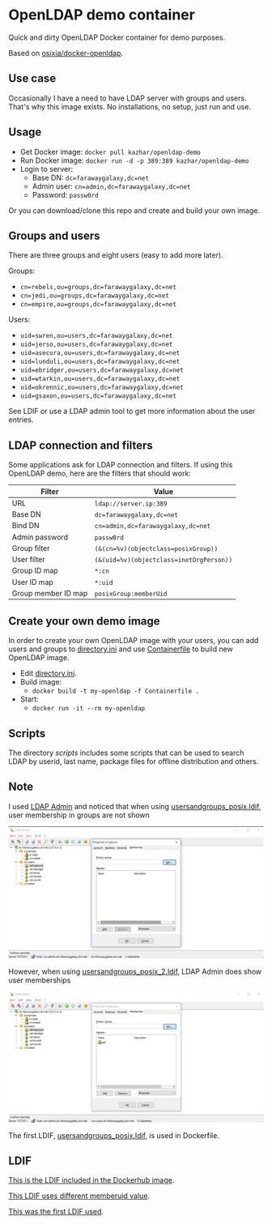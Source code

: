 # OpenLDAP demo container

Quick and dirty OpenLDAP Docker container for demo purposes.

Based on [osixia/docker-openldap](https://github.com/osixia/docker-openldap).

## Use case

Occasionally I have a need to have LDAP server with groups and users. That's why this image exists. No installations, no setup, just run and use.

## Usage

- Get Docker image: ```docker pull kazhar/openldap-demo```
- Run Docker image: ```docker run -d -p 389:389 kazhar/openldap-demo```
- Login to server:
  - Base DN: ```dc=farawaygalaxy,dc=net```
  - Admin user: ```cn=admin,dc=farawaygalaxy,dc=net```
  - Password: ```passw0rd```

Or you can download/clone this repo and create and build your own image.

## Groups and users

There are three groups and eight users (easy to add more later).

Groups:

- ```cn=rebels,ou=groups,dc=farawaygalaxy,dc=net```
- ```cn=jedi,ou=groups,dc=farawaygalaxy,dc=net```
- ```cn=empire,ou=groups,dc=farawaygalaxy,dc=net```

Users:

- ```uid=swren,ou=users,dc=farawaygalaxy,dc=net```
- ```uid=jerso,ou=users,dc=farawaygalaxy,dc=net```
- ```uid=asecura,ou=users,dc=farawaygalaxy,dc=net```
- ```uid=lunduli,ou=users,dc=farawaygalaxy,dc=net```
- ```uid=ebridger,ou=users,dc=farawaygalaxy,dc=net```
- ```uid=wtarkin,ou=users,dc=farawaygalaxy,dc=net```
- ```uid=okrennic,ou=users,dc=farawaygalaxy,dc=net```
- ```uid=gsaxon,ou=users,dc=farawaygalaxy,dc=net```

See LDIF or use a LDAP admin tool to get more information about the user entries.

## LDAP connection and filters

Some applications ask for LDAP connection and filters. If using this OpenLDAP demo, here are the filters that should work:

| Filter        | Value        |
| ------------- |------------- |
| URL           | ```ldap://server.ip:389``` |
| Base DN       | ```dc=farawaygalaxy,dc=net``` |
| Bind DN | ```cn=admin,dc=farawaygalaxy,dc=net``` |
| Admin password | ```passw0rd``` |
| Group filter   | ```(&(cn=%v)(objectclass=posixGroup))``` |
| User filter   | ```(&(uid=%v)(objectclass=inetOrgPerson))``` |
| Group ID map   | ```*:cn``` |
| User ID map   | ```*:uid``` |
| Group member ID map   | ```posixGroup:memberUid``` |

## Create your own demo image

In order to create your own OpenLDAP image with your users, you can add users and groups to [directory.ini](directory.ini) and use [Containerfile](Containerfile) to build new OpenLDAP image.

- Edit [directory.ini](directory.ini).
- Build image:
  - `docker build -t my-openldap -f Containerfile .`
- Start:
  - `docker run -it --rm my-openldap`

## Scripts

The directory *scripts* includes some scripts that can be used to search LDAP by userid, last name, package files for offline distribution and others.

## Note

I used [LDAP Admin](http://www.ldapadmin.org/) and noticed that when using [usersandgroups_posix.ldif](ldif/usersandgroups_posix.ldif), user membership in groups are not shown

![groups_invisble](images/group_invisible.png)

However, when using [usersandgroups_posix_2.ldif](ldif/usersandgroups_posix.ldif), LDAP Admin does show user memberships

![groups_visble](images/group_visible.png)

The first LDIF, [usersandgroups_posix.ldif](ldif/usersandgroups_posix.ldif), is used in Dockerfile. 

## LDIF

[This is the LDIF included in the Dockerhub image](ldif/usersandgroups_posix.ldif).

[This LDIF uses different memberuid value](ldif/usersandgroups_posix_2.ldif).

[This was the first LDIF used](ldif/usersandgroups.ldif).

